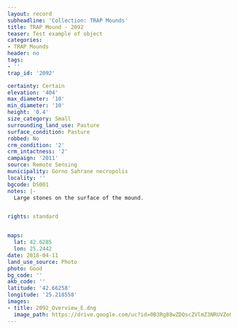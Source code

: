```yaml
---
layout: record
subheadline: 'Collection: TRAP Mounds'
title: TRAP Mound - 2092
teaser: Test example of object
categories:
- TRAP Mounds
header: no
tags:
- ''
trap_id: '2092'

certainty: Certain
elevation: '404'
max_diameter: '10'
min_diameter: '10'
height: '0.4'
size_category: Small
surrounding_land_use: Pasture
surface_condition: Pasture
robbed: No
crm_condition: '2'
crm_intactness: '2'
campaign: '2011'
source: Remote Sensing
municipality: Gorno Sahrane necropolis
locality: ''
bgcode: DS001
notes: |-
  Large stones on the surface of the mound.


rights: standard


maps:
  lat: 42.6285
  lon: 25.2442
date: 2018-04-11
land_use_source: Photo
photo: Good
bg_code: ''
akb_code: ''
latitude: '42.66258'
longitude: '25.218558'
images:
- title: 2092_Overview_E.dng
  image_path: https://drive.google.com/uc?id=0B3Rg88wZDQscZVlmZ3NRUVZoQUk
---
```

